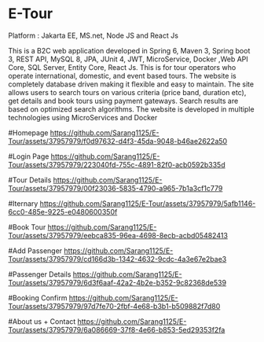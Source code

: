 # E-Tour


Platform : Jakarta EE, MS.net, Node JS and React Js	

This is a B2C web application developed  in Spring 6, Maven 3, Spring boot 3, REST API, MySQL 8, JPA, JUnit 4, JWT, MicroService, Docker ,Web API Core, SQL Server, Entity Core, React Js. 
This is for tour operators who operate international, domestic, and event based tours. The website is completely database driven making it flexible and easy to maintain. 
The site allows users to search tours on various criteria (price band, duration etc), get details and book tours using payment gateways. Search results are based on optimized search algorithms. The website is developed in multiple technologies using MicroServices and Docker

#Homepage
https://github.com/Sarang1125/E-Tour/assets/37957979/f0d97632-d4f3-45da-9048-b46ae2622a50

#Login Page
https://github.com/Sarang1125/E-Tour/assets/37957979/223040fd-755c-4891-82f0-acb0592b335d

#Tour Details
https://github.com/Sarang1125/E-Tour/assets/37957979/00f23036-5835-4790-a965-7b1a3cf1c779

#Iternary
https://github.com/Sarang1125/E-Tour/assets/37957979/5afb1146-6cc0-485e-9225-e0480600350f

#Book Tour
https://github.com/Sarang1125/E-Tour/assets/37957979/eebca835-96ea-4698-8ecb-acbd05482413

#Add Passenger
https://github.com/Sarang1125/E-Tour/assets/37957979/cd166d3b-1342-4632-9cdc-4a3e67e2bae3

#Passenger Details
https://github.com/Sarang1125/E-Tour/assets/37957979/6d3f6aaf-42a2-4b2e-b352-9c82368de539

#Booking Confirm
https://github.com/Sarang1125/E-Tour/assets/37957979/97d7fe70-2fbf-4e68-b3b1-b509882f7d80

#About us + Contact
https://github.com/Sarang1125/E-Tour/assets/37957979/6a086669-37f8-4e66-b853-5ed29353f2fa
